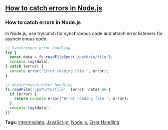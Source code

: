 ## [How to catch errors in Node.js](#how-to-catch-errors-in-nodejs)

### How to catch errors in Node.js

In Node.js, use try/catch for synchronous code and attach error listeners for asynchronous code.

```javascript
// Synchronous error handling
try {
  const data = fs.readFileSync('/path/to/file');
  console.log(data);
} catch (error) {
  console.error('Error reading file:', error);
}

// Asynchronous error handling
fs.readFile('/path/to/file', (error, data) => {
  if (error) {
    return console.error('Error reading file:', error);
  }
  console.log(data);
});
```

**Tags**: [intermediate](./level/intermediate), [JavaScript](./theme/javascript), [Node.js](./theme/node_js), [Error Handling](./theme/error_handling)


